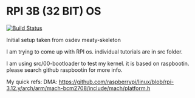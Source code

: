# RPI 3B (32 BIT) OS

[![Build Status](https://travis-ci.com/zeoneo/rpi3b-bare-metal.svg?branch=master)](https://travis-ci.com/zeoneo/rpi3b-bare-metal)

Initial setup taken from osdev meaty-skeleton

I am trying to come up with RPI os. individual tutorials are in src folder.

I am using src/00-bootloader to test my kernel. it is based on raspbootin. please search github raspbootin for more info.

My quick refs:
DMA:
https://github.com/raspberrypi/linux/blob/rpi-3.12.y/arch/arm/mach-bcm2708/include/mach/platform.h
